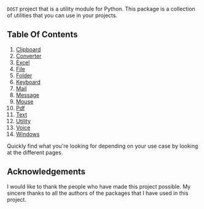 `DOST` project that is a utility module for Python.
This package is a collection of utilities that you can use in your projects.

## Table Of Contents

1. [Clipboard](https://py-bots.github.io/dost/clipboard/)
2. [Converter](https://py-bots.github.io/dost/converter/)
3. [Excel](https://py-bots.github.io/dost/excel/)
4. [File](https://py-bots.github.io/dost/file/)
5. [Folder](https://py-bots.github.io/dost/folder/)
6. [Keyboard](https://py-bots.github.io/dost/keyboard/)
7. [Mail](https://py-bots.github.io/dost/mail/)
8. [Message](https://py-bots.github.io/dost/message/)
9. [Mouse](https://py-bots.github.io/dost/mouse/)
10. [Pdf](https://py-bots.github.io/dost/pdf/)
11. [Text](https://py-bots.github.io/dost/text/)
12. [Utility](https://py-bots.github.io/dost/utility/)
13. [Voice](https://py-bots.github.io/dost/voice/)
14. [Windows](https://py-bots.github.io/dost/windows/)


Quickly find what you're looking for depending on
your use case by looking at the different pages.

## Acknowledgements

I would like to thank the people who have made this project possible. 
My sincere thanks to all the authors of the packages that I have used in this project.